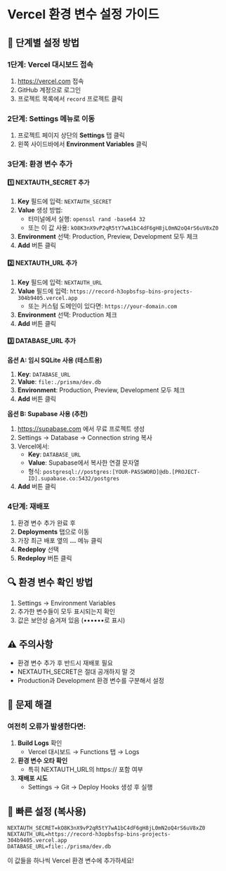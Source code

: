 # Vercel 환경 변수 설정 가이드

## 📝 단계별 설정 방법

### 1단계: Vercel 대시보드 접속
1. https://vercel.com 접속
2. GitHub 계정으로 로그인
3. 프로젝트 목록에서 `record` 프로젝트 클릭

### 2단계: Settings 메뉴로 이동
1. 프로젝트 페이지 상단의 **Settings** 탭 클릭
2. 왼쪽 사이드바에서 **Environment Variables** 클릭

### 3단계: 환경 변수 추가

#### 1️⃣ NEXTAUTH_SECRET 추가
1. **Key** 필드에 입력: `NEXTAUTH_SECRET`
2. **Value** 생성 방법:
   - 터미널에서 실행: `openssl rand -base64 32`
   - 또는 이 값 사용: `kO8K3nX9vP2qR5tY7wA1bC4dF6gH8jL0mN2oQ4rS6uV8xZ0`
3. **Environment** 선택: Production, Preview, Development 모두 체크
4. **Add** 버튼 클릭

#### 2️⃣ NEXTAUTH_URL 추가
1. **Key** 필드에 입력: `NEXTAUTH_URL`
2. **Value** 필드에 입력: `https://record-h3opbsfsp-bins-projects-304b9405.vercel.app`
   - 또는 커스텀 도메인이 있다면: `https://your-domain.com`
3. **Environment** 선택: Production 체크
4. **Add** 버튼 클릭

#### 3️⃣ DATABASE_URL 추가

**옵션 A: 임시 SQLite 사용 (테스트용)**
1. **Key**: `DATABASE_URL`
2. **Value**: `file:./prisma/dev.db`
3. **Environment**: Production, Preview, Development 모두 체크
4. **Add** 버튼 클릭

**옵션 B: Supabase 사용 (추천)**
1. https://supabase.com 에서 무료 프로젝트 생성
2. Settings → Database → Connection string 복사
3. Vercel에서:
   - **Key**: `DATABASE_URL`
   - **Value**: Supabase에서 복사한 연결 문자열
   - 형식: `postgresql://postgres:[YOUR-PASSWORD]@db.[PROJECT-ID].supabase.co:5432/postgres`
4. **Add** 버튼 클릭

### 4단계: 재배포
1. 환경 변수 추가 완료 후
2. **Deployments** 탭으로 이동
3. 가장 최근 배포 옆의 **...** 메뉴 클릭
4. **Redeploy** 선택
5. **Redeploy** 버튼 클릭

## 🔍 환경 변수 확인 방법
1. Settings → Environment Variables
2. 추가한 변수들이 모두 표시되는지 확인
3. 값은 보안상 숨겨져 있음 (••••••로 표시)

## ⚠️ 주의사항
- 환경 변수 추가 후 반드시 재배포 필요
- NEXTAUTH_SECRET은 절대 공개하지 말 것
- Production과 Development 환경 변수를 구분해서 설정

## 🚨 문제 해결

### 여전히 오류가 발생한다면:
1. **Build Logs** 확인
   - Vercel 대시보드 → Functions 탭 → Logs
2. **환경 변수 오타 확인**
   - 특히 NEXTAUTH_URL의 https:// 포함 여부
3. **재배포 시도**
   - Settings → Git → Deploy Hooks 생성 후 실행

## 📱 빠른 설정 (복사용)

```
NEXTAUTH_SECRET=kO8K3nX9vP2qR5tY7wA1bC4dF6gH8jL0mN2oQ4rS6uV8xZ0
NEXTAUTH_URL=https://record-h3opbsfsp-bins-projects-304b9405.vercel.app
DATABASE_URL=file:./prisma/dev.db
```

이 값들을 하나씩 Vercel 환경 변수에 추가하세요!